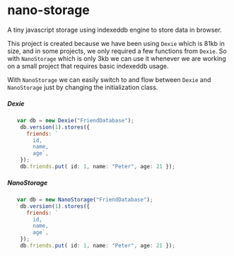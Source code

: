# nano-storage
A tiny javascript storage using indexeddb engine to store data in browser.

This project is created because we have been using `Dexie` which is 81kb in size, and in some projects, we only required a few functions from `Dexie`.
So with `NanoStorage` which is only 3kb we can use it whenever we are working on a small project that requires basic indexeddb usage.

With `NanoStorage` we can easily switch to and flow between `Dexie` and `NanoStorage` just by changing the initialization class.

##### Dexie
```js 
   var db = new Dexie("FriendDatabase");
    db.version(1).stores({
      friends: `
        id,
        name,
        age`,
    });
    db.friends.put( id: 1, name: "Peter", age: 21 });
```

##### NanoStorage
```js 
   var db = new NanoStorage("FriendDatabase");
    db.version(1).stores({
      friends: `
        id,
        name,
        age`,
    });
    db.friends.put( id: 1, name: "Peter", age: 21 });
```
